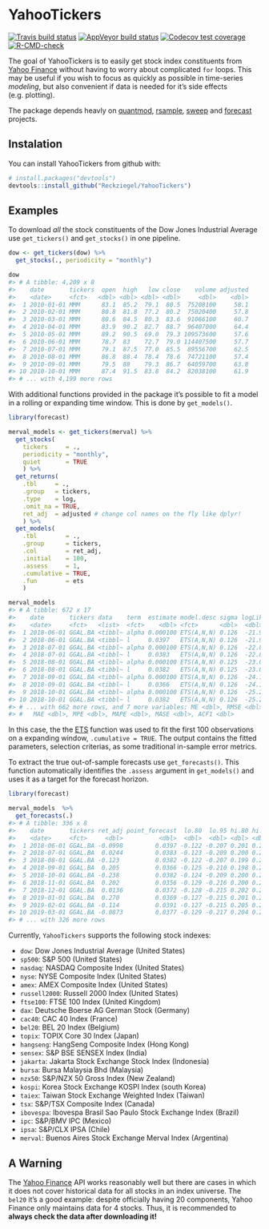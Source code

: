 
<!-- README.md is generated from README.Rmd. Please edit that file -->

# YahooTickers

[![Travis build
status](https://travis-ci.org/Reckziegel/YahooTickers.svg?branch=master)](https://travis-ci.org/Reckziegel/YahooTickers)
[![AppVeyor build
status](https://ci.appveyor.com/api/projects/status/github/Reckziegel/YahooTickers?branch=master&svg=true)](https://ci.appveyor.com/project/Reckziegel/YahooTickers)
[![Codecov test
coverage](https://codecov.io/gh/Reckziegel/YahooTickers/branch/master/graph/badge.svg)](https://codecov.io/gh/Reckziegel/YahooTickers?branch=master)
[![R-CMD-check](https://github.com/Reckziegel/YahooTickers/workflows/R-CMD-check/badge.svg)](https://github.com/Reckziegel/YahooTickers/actions)

The goal of YahooTickers is to easily get stock index constituents from
[Yahoo Finance](https://finance.yahoo.com/) without having to worry
about complicated `for` loops. This may be useful if you wish to focus
as quickly as possible in time-series *modeling*, but also convenient if
data is needed for it’s side effects (e.g. plotting).

The package depends heavly on
[quantmod](https://github.com/joshuaulrich/quantmod),
[rsample](https://github.com/topepo/rsample),
[sweep](https://github.com/business-science/sweep) and
[forecast](https://github.com/robjhyndman/forecast) projects.

## Instalation

You can install YahooTickers from github with:

``` r
# install.packages("devtools")
devtools::install_github("Reckziegel/YahooTickers")
```

## Examples

To download *all* the stock constituents of the Dow Jones Industrial
Average use `get_tickers()` and `get_stocks()` in one pipeline.

``` r
dow <- get_tickers(dow) %>% 
  get_stocks(., periodicity = "monthly")

dow 
#> # A tibble: 4,209 x 8
#>    date       tickers  open  high   low close    volume adjusted
#>    <date>     <fct>   <dbl> <dbl> <dbl> <dbl>     <dbl>    <dbl>
#>  1 2010-01-01 MMM      83.1  85.2  79.1  80.5  75208100     58.1
#>  2 2010-02-01 MMM      80.8  81.8  77.2  80.2  75020400     57.8
#>  3 2010-03-01 MMM      80.6  84.5  80.3  83.6  91066100     60.7
#>  4 2010-04-01 MMM      83.9  90.2  82.7  88.7  96407000     64.4
#>  5 2010-05-01 MMM      89.2  90.5  69.0  79.3 109573600     57.6
#>  6 2010-06-01 MMM      78.7  83    72.7  79.0 114407500     57.7
#>  7 2010-07-01 MMM      79.1  87.5  77.0  85.5  89556700     62.5
#>  8 2010-08-01 MMM      86.8  88.4  78.4  78.6  74721100     57.4
#>  9 2010-09-01 MMM      79.5  88    79.3  86.7  64059700     63.8
#> 10 2010-10-01 MMM      87.4  91.5  83.8  84.2  82038100     61.9
#> # ... with 4,199 more rows
```

With additional functions provided in the package it’s possible to fit a
model in a rolling or expanding time window. This is done by
`get_models()`.

``` r
library(forecast)

merval_models <- get_tickers(merval) %>%
  get_stocks(
    tickers     = ., 
    periodicity = "monthly",
    quiet       = TRUE
    ) %>% 
  get_returns(
    .tbl     = ., 
    .group   = tickers, 
    .type    = log, 
    .omit_na = TRUE, 
    ret_adj  = adjusted # change col names on the fly like dplyr!
    ) %>% 
  get_models(
    .tbl        = .,
    .group      = tickers, 
    .col        = ret_adj, 
    .initial    = 100, 
    .assess     = 1, 
    .cumulative = TRUE, 
    .fun        = ets
    ) 

merval_models
#> # A tibble: 672 x 17
#>    date       tickers data    term  estimate model.desc sigma logLik   AIC   BIC
#>    <date>     <fct>   <list>  <fct>    <dbl> <fct>      <dbl>  <dbl> <dbl> <dbl>
#>  1 2018-06-01 GGAL.BA <tibbl~ alpha 0.000100 ETS(A,N,N) 0.126  -21.9  49.9  57.7
#>  2 2018-06-01 GGAL.BA <tibbl~ l     0.0397   ETS(A,N,N) 0.126  -21.9  49.9  57.7
#>  3 2018-07-01 GGAL.BA <tibbl~ alpha 0.000100 ETS(A,N,N) 0.126  -22.8  51.6  59.4
#>  4 2018-07-01 GGAL.BA <tibbl~ l     0.0383   ETS(A,N,N) 0.126  -22.8  51.6  59.4
#>  5 2018-08-01 GGAL.BA <tibbl~ alpha 0.000100 ETS(A,N,N) 0.125  -23.0  52.0  59.9
#>  6 2018-08-01 GGAL.BA <tibbl~ l     0.0382   ETS(A,N,N) 0.125  -23.0  52.0  59.9
#>  7 2018-09-01 GGAL.BA <tibbl~ alpha 0.000100 ETS(A,N,N) 0.126  -24.1  54.2  62.1
#>  8 2018-09-01 GGAL.BA <tibbl~ l     0.0366   ETS(A,N,N) 0.126  -24.1  54.2  62.1
#>  9 2018-10-01 GGAL.BA <tibbl~ alpha 0.000100 ETS(A,N,N) 0.126  -25.2  56.4  64.4
#> 10 2018-10-01 GGAL.BA <tibbl~ l     0.0382   ETS(A,N,N) 0.126  -25.2  56.4  64.4
#> # ... with 662 more rows, and 7 more variables: ME <dbl>, RMSE <dbl>,
#> #   MAE <dbl>, MPE <dbl>, MAPE <dbl>, MASE <dbl>, ACF1 <dbl>
```

In this case, the the
[ETS](http://pkg.robjhyndman.com/forecast/reference/ets.html) function
was used to fit the first 100 observations on a expanding window,
`.cumulative = TRUE`. The output contains the fitted parameters,
selection criterias, as some traditional in-sample error metrics.

To extract the true out-of-sample forecasts use `get_forecasts()`. This
function automatically identifies the `.assess` argument in
`get_models()` and uses it as a target for the forecast horizon.

``` r
library(forecast)

merval_models  %>% 
  get_forecasts(.)
#> # A tibble: 336 x 8
#>    date       tickers ret_adj point_forecast  lo.80  lo.95 hi.80 hi.95
#>    <date>     <fct>     <dbl>          <dbl>  <dbl>  <dbl> <dbl> <dbl>
#>  1 2018-06-01 GGAL.BA -0.0998         0.0397 -0.122 -0.207 0.201 0.286
#>  2 2018-07-01 GGAL.BA  0.0244         0.0383 -0.123 -0.209 0.200 0.285
#>  3 2018-08-01 GGAL.BA -0.123          0.0382 -0.122 -0.207 0.199 0.284
#>  4 2018-09-01 GGAL.BA  0.205          0.0366 -0.125 -0.210 0.198 0.283
#>  5 2018-10-01 GGAL.BA -0.238          0.0382 -0.124 -0.209 0.200 0.286
#>  6 2018-11-01 GGAL.BA  0.202          0.0356 -0.129 -0.216 0.200 0.287
#>  7 2018-12-01 GGAL.BA  0.0136         0.0372 -0.128 -0.215 0.202 0.290
#>  8 2019-01-01 GGAL.BA  0.270          0.0369 -0.127 -0.215 0.201 0.288
#>  9 2019-02-01 GGAL.BA -0.114          0.0391 -0.127 -0.215 0.205 0.293
#> 10 2019-03-01 GGAL.BA -0.0873         0.0377 -0.129 -0.217 0.204 0.292
#> # ... with 326 more rows
```

Currently, `YahooTickers` supports the following stock indexes:

-   `dow`: Dow Jones Industrial Average (United States)
-   `sp500`: S&P 500 (United States)
-   `nasdaq`: NASDAQ Composite Index (United States)
-   `nyse`: NYSE Composite Index (United States)
-   `amex`: AMEX Composite Index (United States)
-   `russell2000`: Russell 2000 Index (United States)
-   `ftse100`: FTSE 100 Index (United Kingdom)
-   `dax`: Deutsche Boerse AG German Stock (Germany)
-   `cac40`: CAC 40 Index (France)
-   `bel20`: BEL 20 Index (Belgium)
-   `topix`: TOPIX Core 30 Index (Japan)
-   `hangseng`: HangSeng Composite Index (Hong Kong)
-   `sensex`: S&P BSE SENSEX Index (India)
-   `jakarta`: Jakarta Stock Exchange Stock Index (Indonesia)
-   `bursa`: Bursa Malaysia Bhd (Malaysia)
-   `nzx50`: S&P/NZX 50 Gross Index (New Zealand)
-   `kospi`: Korea Stock Exchange KOSPI Index (south Korea)
-   `taiex`: Taiwan Stock Exchange Weighted Index (Taiwan)
-   `tsx`: S&P/TSX Composite Index (Canada)
-   `ibovespa`: Ibovespa Brasil Sao Paulo Stock Exchange Index (Brazil)
-   `ipc`: S&P/BMV IPC (Mexico)
-   `ipsa`: S&P/CLX IPSA (Chile)
-   `merval`: Buenos Aires Stock Exchange Merval Index (Argentina)

## A Warning

The [Yahoo Finance](https://finance.yahoo.com/) API works reasonably
well but there are cases in which it does not cover historical data for
all stocks in an index universe. The `bel20` it’s a good example:
despite officially having 20 components, Yahoo Finance only maintains
data for 4 stocks. Thus, it is recommended to **always check the data
after downloading it!**
